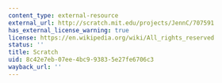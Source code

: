 ```yaml
---
content_type: external-resource
external_url: http://scratch.mit.edu/projects/JennC/707591
has_external_license_warning: true
license: https://en.wikipedia.org/wiki/All_rights_reserved
status: ''
title: Scratch
uid: 8c42e7eb-07ee-4bc9-9383-5e27fe6706c3
wayback_url: ''
---
```

